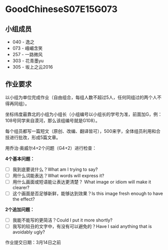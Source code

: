 # GoodChineseS07E15G073

## 小组成员
- 040 - 逸之
- 073 - 峨嵋含笑
- 257 - 一路微风
- 303 - 花青墨yu
- 305 - 坂上之云2016

## 作业要求
以小组为单位完成作业（自由组合，每组人数不超过5人，任何同组过的两个人不得再同组）。

坐标纬度最靠北的小组为小组长（小组编号以小组长的学号为准，前面加G，例：108号同学来自漠河，那么该组编号就是G108）。

每个组员都写一篇短文（原创、改编、翻译皆可），500来字，全体组员利用和合技进行批改，形成5篇文章。

用乔治·奥威尔4+2个问题（G4+2）进行检查：

**4个基本问题：**

- [ ] 我到底要说什么？What am I trying to say?
- [ ] 用什么词能表达？What words will express it?
- [ ] 用什么画面或短语能让表达更清楚？ What image or idiom will make it clearer?
- [ ] 这个画面是否足够新鲜，能够达到效果？Is this image fresh enough to have the effect?

**2个追加问题：**
- [ ] 我能不能写的更简洁？Could I put it more shortly?
- [ ] 我写的较丑的文字中，有没有可以避免的？Have I said anything that is avoidably ugly?

作业提交日期：3月14日之前
